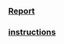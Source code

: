 ### [Report](Report.md)

### [instructions](https://developer.paypal.com/docs/connect-with-paypal/integrate/) 
